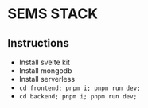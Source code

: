 # SEMS STACK

## Instructions
- Install svelte kit
- Install mongodb
- Install serverless
- ``cd frontend; pnpm i; pnpm run dev;``
- ``cd backend; pnpm i; pnpm run dev;``
